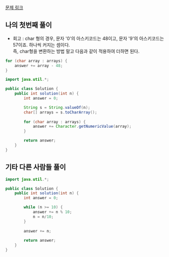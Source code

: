 [문제 링크](https://school.programmers.co.kr/learn/courses/30/lessons/12931)

## 나의 첫번째 풀이
- 회고 : char 형의 경우, 문자 '0'의 아스키코드는 48이고, 문자 '9'의 아스키코드는 57이죠. 하나씩 커지는 셈이다.  
즉, char형을 변환하는 방법 말고 다음과 같이 적용하여 더하면 된다.
```java
for (char array : arrays) {
    answer += array - 48;
}
```
```java
import java.util.*;

public class Solution {
    public int solution(int n) {
        int answer = 0;

        String s = String.valueOf(n);        
        char[] arrays = s.toCharArray();
        
        for (char array : arrays) {
            answer += Character.getNumericValue(array);
        }

        return answer;
    }
}
```

## 기타 다른 사람들 풀이
```java
import java.util.*;

public class Solution {
    public int solution(int n) {
        int answer = 0;

        while (n >= 10) {
            answer += n % 10;
            n = n/10;
        }
        
        answer += n;
        
        return answer;
    }
}
```


